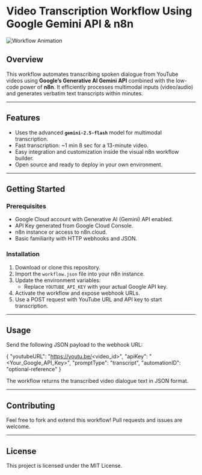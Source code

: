 # Video Transcription Workflow Using Google Gemini API & n8n

![Workflow Animation](https://media.giphy.com/media/l0MYt5jPR6QX5pnqM/giphy.gif)

## Overview

This workflow automates transcribing spoken dialogue from YouTube videos using **Google’s Generative AI Gemini API** combined with the low-code power of **n8n**. It efficiently processes multimodal inputs (video/audio) and generates verbatim text transcripts within minutes.

---

## Features

- Uses the advanced **`gemini-2.5-flash`** model for multimodal transcription.
- Fast transcription: ~1 min 8 sec for a 13-minute video.
- Easy integration and customization inside the visual n8n workflow builder.
- Open source and ready to deploy in your own environment.

---

## Getting Started

### Prerequisites

- Google Cloud account with Generative AI (Gemini) API enabled.
- API Key generated from Google Cloud Console.
- n8n instance or access to n8n.cloud.
- Basic familiarity with HTTP webhooks and JSON.

### Installation

1. Download or clone this repository.
2. Import the `workflow.json` file into your n8n instance.
3. Update the environment variables:
   - Replace `YOUTUBE_API_KEY` with your actual Google API key.
4. Activate the workflow and expose webhook URLs.
5. Use a POST request with YouTube URL and API key to start transcription.

---

## Usage

Send the following JSON payload to the webhook URL:

{
"youtubeURL": "https://youtu.be/<video_id>",
"apiKey": "<Your_Google_API_Key>",
"promptType": "transcript",
"automationID": "optional-reference"
}


The workflow returns the transcribed video dialogue text in JSON format.

---

## Contributing

Feel free to fork and extend this workflow! Pull requests and issues are welcome.

---

## License

This project is licensed under the MIT License.
